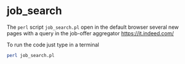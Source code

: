 # job_search

The `perl` script `job_search.pl` open in the default browser several new pages with a query in the job-offer aggregator https://it.indeed.com/

To run the code just type in a terminal

```bash
perl job_search.pl
```
